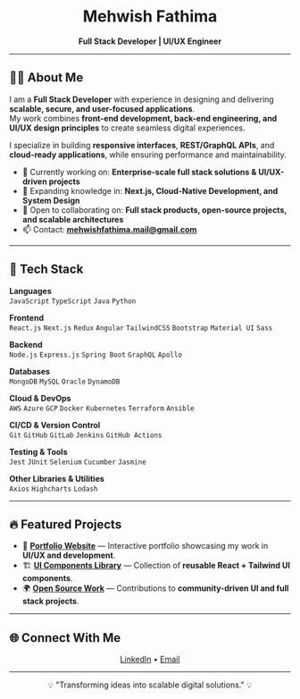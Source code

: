 <h1 align="center">Mehwish Fathima</h1>
<p align="center">
  <b>Full Stack Developer | UI/UX Engineer</b>
</p> 

---

## 👩‍💻 About Me  

I am a **Full Stack Developer** with experience in designing and delivering **scalable, secure, and user-focused applications**.  
My work combines **front-end development, back-end engineering, and UI/UX design principles** to create seamless digital experiences.  

I specialize in building **responsive interfaces**, **REST/GraphQL APIs**, and **cloud-ready applications**, while ensuring performance and maintainability.  

- 🔭 Currently working on: **Enterprise-scale full stack solutions & UI/UX-driven projects**  
- 🌱 Expanding knowledge in: **Next.js, Cloud-Native Development, and System Design**  
- 👯 Open to collaborating on: **Full stack products, open-source projects, and scalable architectures**  
- 📫 Contact: **mehwishfathima.mail@gmail.com**  

---

## 🚀 Tech Stack  

**Languages**  
`JavaScript` `TypeScript` `Java` `Python`  

**Frontend**  
`React.js` `Next.js` `Redux` `Angular` `TailwindCSS` `Bootstrap` `Material UI` `Sass`  

**Backend**  
`Node.js` `Express.js` `Spring Boot` `GraphQL` `Apollo`  

**Databases**  
`MongoDB` `MySQL` `Oracle` `DynamoDB`  

**Cloud & DevOps**  
`AWS` `Azure` `GCP` `Docker` `Kubernetes` `Terraform` `Ansible`  

**CI/CD & Version Control**  
`Git` `GitHub` `GitLab` `Jenkins` `GitHub Actions`  

**Testing & Tools**  
`Jest` `JUnit` `Selenium` `Cucumber` `Jasmine`  

**Other Libraries & Utilities**  
`Axios` `Highcharts` `Lodash`  

---

## 🔥 Featured Projects  

- 💼 [**Portfolio Website**](https://mehwish-11.github.io/3D-Animation/) — Interactive portfolio showcasing my work in **UI/UX and development**.  
- 🏗️ [**UI Components Library**](https://gaming-project-iota.vercel.app/) — Collection of **reusable React + Tailwind UI components**.  
- 🌍 [**Open Source Work**](https://mehwish-11.github.io/Anime-portfolio-ui/) — Contributions to **community-driven UI and full stack projects**.  

---

## 🌐 Connect With Me  

<p align="center">
  <a href="https://linkedin.com/in/mehwishfathima11" target="_blank">LinkedIn</a> •
  <a href="mailto:mehwishfathima.mail@gmail.com">Email</a>
</p>

---

<p align="center">💡 "Transforming ideas into scalable digital solutions." 💡</p>